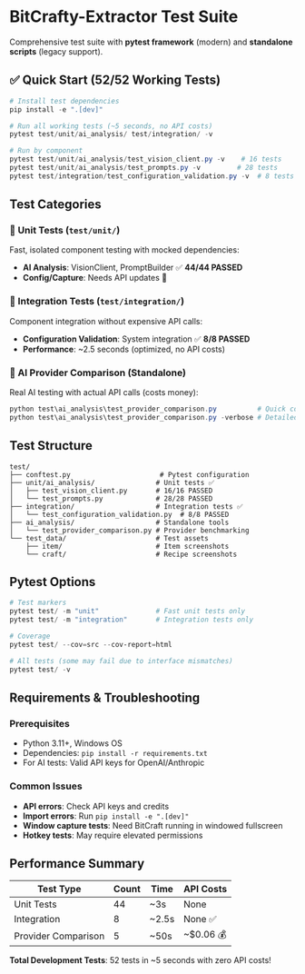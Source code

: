 # BitCrafty-Extractor Test Suite

Comprehensive test suite with **pytest framework** (modern) and **standalone scripts** (legacy support).

## ✅ Quick Start (52/52 Working Tests)

```powershell
# Install test dependencies
pip install -e ".[dev]"

# Run all working tests (~5 seconds, no API costs)
pytest test/unit/ai_analysis/ test/integration/ -v

# Run by component
pytest test/unit/ai_analysis/test_vision_client.py -v    # 16 tests
pytest test/unit/ai_analysis/test_prompts.py -v         # 28 tests  
pytest test/integration/test_configuration_validation.py -v  # 8 tests
```

## Test Categories

### 🧪 Unit Tests (`test/unit/`)
Fast, isolated component testing with mocked dependencies:
- **AI Analysis**: VisionClient, PromptBuilder ✅ **44/44 PASSED**
- **Config/Capture**: Needs API updates 🔧

### 🔗 Integration Tests (`test/integration/`)
Component integration without expensive API calls:
- **Configuration Validation**: System integration ✅ **8/8 PASSED**
- **Performance**: ~2.5 seconds (optimized, no API costs)

### 🤖 AI Provider Comparison (Standalone)
Real AI testing with actual API calls (costs money):
```powershell
python test\ai_analysis\test_provider_comparison.py          # Quick comparison
python test\ai_analysis\test_provider_comparison.py -verbose # Detailed analysis
```

## Test Structure

```
test/
├── conftest.py                      # Pytest configuration
├── unit/ai_analysis/               # Unit tests ✅
│   ├── test_vision_client.py       # 16/16 PASSED  
│   └── test_prompts.py             # 28/28 PASSED
├── integration/                    # Integration tests ✅
│   └── test_configuration_validation.py  # 8/8 PASSED
├── ai_analysis/                    # Standalone tools
│   └── test_provider_comparison.py # Provider benchmarking
└── test_data/                      # Test assets
    ├── item/                       # Item screenshots
    └── craft/                      # Recipe screenshots
```

## Pytest Options

```powershell
# Test markers
pytest test/ -m "unit"              # Fast unit tests only
pytest test/ -m "integration"       # Integration tests only  

# Coverage
pytest test/ --cov=src --cov-report=html

# All tests (some may fail due to interface mismatches)
pytest test/ -v
```

## Requirements & Troubleshooting

### Prerequisites
- Python 3.11+, Windows OS
- Dependencies: `pip install -r requirements.txt`
- For AI tests: Valid API keys for OpenAI/Anthropic

### Common Issues
- **API errors**: Check API keys and credits
- **Import errors**: Run `pip install -e ".[dev]"`
- **Window capture tests**: Need BitCraft running in windowed fullscreen
- **Hotkey tests**: May require elevated permissions

## Performance Summary

| Test Type | Count | Time | API Costs |
|-----------|-------|------|-----------|
| Unit Tests | 44 | ~3s | None |
| Integration | 8 | ~2.5s | None ✅ |
| Provider Comparison | 5 | ~50s | ~$0.06 💰 |

**Total Development Tests**: 52 tests in ~5 seconds with zero API costs!
